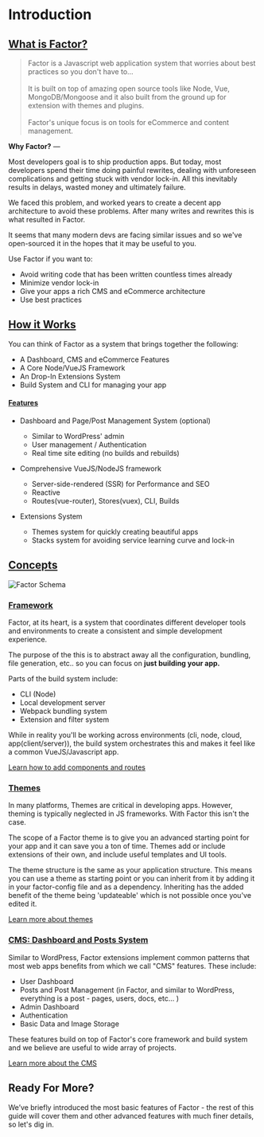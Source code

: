 # Introduction
 
## [What is Factor?](#what-is-factor)
> Factor is a Javascript web application system that worries about best practices so you don't have to...<br><br>It is built on top of amazing open source tools like Node, Vue, MongoDB/Mongoose and it also built from the ground up for extension with themes and plugins.<br><br>Factor's unique focus is on tools for eCommerce and content management.


**Why Factor?** &mdash; 

Most developers goal is to ship production apps. But today, most developers spend their time doing painful rewrites, dealing with unforeseen complications and getting stuck with vendor lock-in. All this inevitably results in delays, wasted money and ultimately failure.

We faced this problem, and worked years to create a decent app architecture to avoid these problems. After many writes and rewrites this is what resulted in Factor.

It seems that many modern devs are facing similar issues and so we've open-sourced it in the hopes that it may be useful to you. 

Use Factor if you want to: 
- Avoid writing code that has been written countless times already
- Minimize vendor lock-in 
- Give your apps a rich CMS and eCommerce architecture 
- Use best practices


## [How it Works](#how-it-works)

You can think of Factor as a system that brings together the following:

- A Dashboard, CMS and eCommerce Features
- A Core Node/VueJS Framework
- An Drop-In Extensions System
- Build System and CLI for managing your app


#### [Features](#features)

- Dashboard and Page/Post Management System (optional)
  - Similar to WordPress' admin
  - User management / Authentication
  - Real time site editing (no builds and rebuilds)

- Comprehensive VueJS/NodeJS framework
  - Server-side-rendered (SSR) for Performance and SEO
  - Reactive 
  - Routes(vue-router), Stores(vuex), CLI, Builds

- Extensions System
  - Themes system for quickly creating beautiful apps
  - Stacks system for avoiding service learning curve and lock-in


## [Concepts](#concepts)

![Factor Schema](./diagram.jpg)

### [Framework](#build)

Factor, at its heart, is a system that coordinates different developer tools and environments to create a consistent and simple development experience. 

The purpose of the this is to abstract away all the configuration, bundling, file generation, etc.. so you can focus on **just building your app.**

Parts of the build system include: 
- CLI (Node)
- Local development server
- Webpack bundling system
- Extension and filter system

While in reality you'll be working across environments (cli, node, cloud, app(client/server)), the build system orchestrates this and makes it feel like a common VueJS/Javascript app.

[Learn how to add components and routes](./framework)


### [Themes](#themes)

In many platforms, Themes are critical in developing apps. However, theming is typically neglected in JS frameworks. With Factor this isn't the case. 

The scope of a Factor theme is to give you an advanced starting point for your app and it can save you a ton of time. Themes add or include extensions of their own, and include useful templates and UI tools.

The theme structure is the same as your application structure. This means you can use a theme as starting point or you can inherit from it by adding it in your factor-config file and as a dependency. Inheriting has the added benefit of the theme being 'updateable' which is not possible once you've edited it. 

[Learn more about themes](./themes)

### [CMS: Dashboard and Posts System](#cms)

Similar to WordPress, Factor extensions implement common patterns that most web apps benefits from which we call "CMS" features. These include: 

- User Dashboard
- Posts and Post Management (in Factor, and similar to WordPress, everything is a post - pages, users, docs, etc... )
- Admin Dashboard 
- Authentication
- Basic Data and Image Storage

These features build on top of Factor's core framework and build system and we believe are useful to wide array of projects.

[Learn more about the CMS](./cms)
 
## Ready For More?

We’ve briefly introduced the most basic features of Factor - the rest of this guide will cover them and other advanced features with much finer details, so let's dig in.